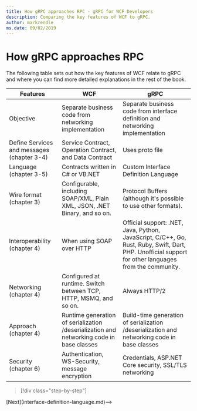 ```yaml
---
title: How gRPC approaches RPC - gRPC for WCF Developers
description: Comparing the key features of WCF to gRPC.
author: markrendle
ms.date: 09/02/2019
---
```


# How gRPC approaches RPC

The following table sets out how the key features of WCF relate to gRPC and where you can find more detailed explanations in the rest of the book.

| Features | WCF | gRPC |
| -------- | --- | ---- |
| Objective | Separate business code from networking implementation | Separate business code from interface definition and networking implementation |
| Define Services and messages (chapter 3-4)  | Service Contract, Operation Contract, and Data Contract | Uses proto file |
| Language (chapter 3-5) | Contracts written in C# or VB.NET | Custom Interface Definition Language |
| Wire format (chapter 3) | Configurable, including SOAP/XML, Plain XML, JSON, .NET Binary, and so on. | Protocol Buffers (although it's possible to use other formats).
| Interoperability (chapter 4) | When using SOAP over HTTP | Official support: .NET, Java, Python, JavaScript, C/C++, Go, Rust, Ruby, Swift, Dart, PHP. Unofficial support for other languages from the community. |
| Networking (chapter 4) | Configured at runtime. Switch between TCP, HTTP, MSMQ, and so on. | Always HTTP/2 |
| Approach (chapter 4) | Runtime generation of serialization /deserialization and networking code in base classes | Build-time generation of serialization /deserialization and networking code in base classes |
| Security (chapter 6) | Authentication, WS-Security, message encryption | Credentials, ASP.NET Core security, SSL/TLS networking |

>[!div class="step-by-step"]
<!-->[Next](interface-definition-language.md)-->
